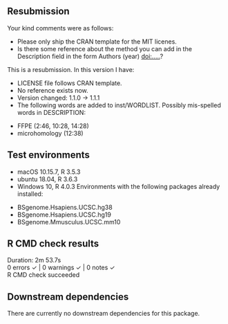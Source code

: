 ## Resubmission
Your kind comments were as follows:
* Please only ship the CRAN template for the MIT licenes.
* Is there some reference about the method you can add in the Description field in the form Authors (year) <doi:.....>?
  
This is a resubmission. In this version I have:  
* LICENSE file follows CRAN template.
* No reference exists now.
* Version changed: 1.1.0 -> 1.1.1
* The following words are added to inst/WORDLIST.
Possibly mis-spelled words in DESCRIPTION:  
- FFPE (2:46, 10:28, 14:28)
- microhomology (12:38)


## Test environments
* macOS 10.15.7, R 3.5.3
* ubuntu 18.04, R 3.6.3
* Windows 10, R 4.0.3
Environments with the following packages already installed:
- BSgenome.Hsapiens.UCSC.hg38  
- BSgenome.Hsapiens.UCSC.hg19  
- BSgenome.Mmusculus.UCSC.mm10  
  
## R CMD check results
Duration: 2m 53.7s  
0 errors ✓ | 0 warnings ✓ | 0 notes ✓  
R CMD check succeeded  
  
## Downstream dependencies
There are currently no downstream dependencies for this package.